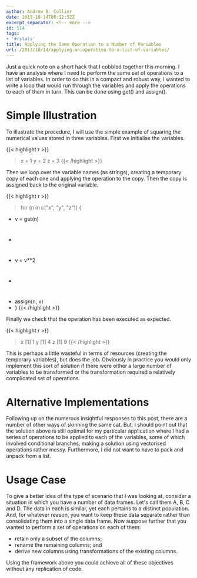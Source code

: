 ```yaml
---
author: Andrew B. Collier
date: 2013-10-14T06:12:52Z
excerpt_separator: <!-- more -->
id: 514
tags:
- '#rstats'
title: Applying the Same Operation to a Number of Variables
url: /2013/10/14/applying-an-operation-to-a-list-of-variables/
---
```


Just a quick note on a short hack that I cobbled together this morning. I have an analysis where I need to perform the same set of operations to a list of variables. In order to do this in a compact and robust way, I wanted to write a loop that would run through the variables and apply the operations to each of them in turn. This can be done using get() and assign().

# Simple Illustration

To illustrate the procedure, I will use the simple example of squaring the numerical values stored in three variables. First we initialise the variables.

{{< highlight r >}}
> x = 1
> y = 2
> z = 3
{{< /highlight >}}

Then we loop over the variable names (as strings), creating a temporary copy of each one and applying the operation to the copy. Then the copy is assigned back to the original variable.

{{< highlight r >}}
> for (n in c("x", "y", "z")) {
+   v = get(n)
+   #
+   v = v**2
+   #
+   assign(n, v)
+ }
{{< /highlight >}}

Finally we check that the operation has been executed as expected.

{{< highlight r >}}
> x
[1] 1
> y
[1] 4
> z
[1] 9
{{< /highlight >}}

This is perhaps a little wasteful in terms of resources (creating the temporary variables), but does the job. Obviously in practice you would only implement this sort of solution if there were either a large number of variables to be transformed or the transformation required a relatively complicated set of operations.

# Alternative Implementations

Following up on the numerous insightful responses to this post, there are a number of other ways of skinning the same cat. But, I should point out that the solution above is still optimal for my particular application where I had a series of operations to be applied to each of the variables, some of which involved conditional branches, making a solution using vectorised operations rather messy. Furthermore, I did not want to have to pack and unpack from a list.

# Usage Case

To give a better idea of the type of scenario that I was looking at, consider a situation in which you have a number of data frames. Let's call them A, B, C and D. The data in each is similar, yet each pertains to a distinct population. And, for whatever reason, you want to keep these data separate rather than consolidating them into a single data frame. Now suppose further that you wanted to perform a set of operations on each of them:

* retain only a subset of the columns; 
* rename the remaining columns; and 
* derive new columns using transformations of the existing columns.

Using the framework above you could achieve all of these objectives without any replication of code.
